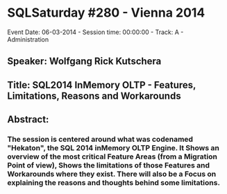 # SQLSaturday #280 - Vienna 2014
Event Date: 06-03-2014 - Session time: 00:00:00 - Track: A - Administration
## Speaker: Wolfgang Rick Kutschera
## Title: SQL2014 InMemory OLTP - Features, Limitations, Reasons and Workarounds
## Abstract:
### The session is centered around what was codenamed "Hekaton", the SQL 2014 inMemory OLTP Engine. It Shows an overview of the most critical Feature Areas (from a Migration Point of view), Shows the limitations of those Features and Workarounds where they exist. There will also be a Focus on explaining the reasons and thoughts behind some limitations.
